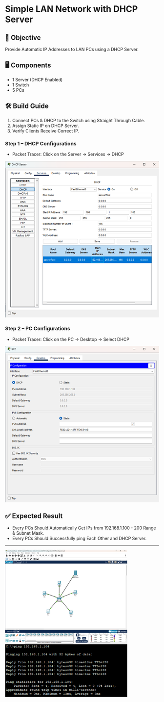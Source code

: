 # Simple LAN Network with DHCP Server

## 🎯 Objective
Provide Automatic IP Addresses to LAN PCs using a DHCP Server.

## 🖥️ Components
- 1 Server (DHCP Enabled)
- 1 Switch
- 5 PCs

## 🛠️ Build Guide
1. Connect PCs & DHCP to the Switch using Straight Through Cable.
2. Assign Static IP on DHCP Server.
3. Verify Clients Receive Correct IP.
  
### Step 1 – DHCP Configurations
- Packet Tracer: Click on the Server → Services → DHCP
<img src="img/1.png" alt="DHCP Configurations" width="800">

### Step 2 – PC Configurations
- Packet Tracer: Click on the PC → Desktop → Select DHCP
<img src="img/2.png" alt="PC Configurations" width="800">

## ✅ Expected Result
- Every PCs Should Automatically Get IPs from 192.168.1.100 - 200 Range & Subnet Mask.
- Every PCs Should Successfully ping Each Other and DHCP Server.

---

<img src="img/diagram.png" alt="ping" width="400">
<img src="img/ping.png" alt="ping" width="400">
